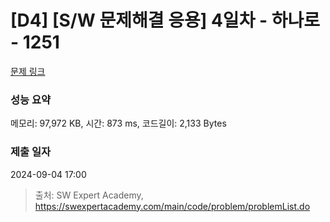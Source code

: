 # [D4] [S/W 문제해결 응용] 4일차 - 하나로 - 1251 

[문제 링크](https://swexpertacademy.com/main/code/problem/problemDetail.do?contestProbId=AV15StKqAQkCFAYD) 

### 성능 요약

메모리: 97,972 KB, 시간: 873 ms, 코드길이: 2,133 Bytes

### 제출 일자

2024-09-04 17:00



> 출처: SW Expert Academy, https://swexpertacademy.com/main/code/problem/problemList.do